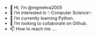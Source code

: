 - 👋 Hi, I’m @mgmehra2005
- 👀 I’m interested in ✨Computer Science✨
- 🌱 I’m currently learning Python.
- 💞️ I’m looking to collaborate on Github.
- 📫 How to reach me ....

<!---
mgmehra2005/mgmehra2005 is a ✨ special ✨ repository because its `README.md` (this file) appears on your GitHub profile.
You can click the Preview link to take a look at your changes.
--->
